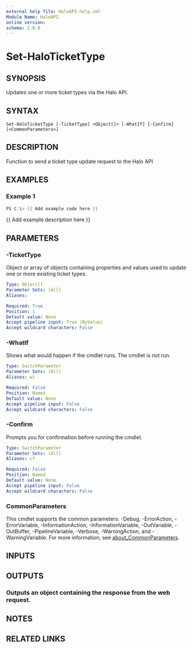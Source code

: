 ```yaml
---
external help file: HaloAPI-help.xml
Module Name: HaloAPI
online version:
schema: 2.0.0
---
```


# Set-HaloTicketType

## SYNOPSIS
Updates one or more ticket types via the Halo API.

## SYNTAX

```
Set-HaloTicketType [-TicketType] <Object[]> [-WhatIf] [-Confirm] [<CommonParameters>]
```

## DESCRIPTION
Function to send a ticket type update request to the Halo API

## EXAMPLES

### Example 1
```powershell
PS C:\> {{ Add example code here }}
```

{{ Add example description here }}

## PARAMETERS

### -TicketType
Object or array of objects containing properties and values used to update one or more existing ticket types.

```yaml
Type: Object[]
Parameter Sets: (All)
Aliases:

Required: True
Position: 1
Default value: None
Accept pipeline input: True (ByValue)
Accept wildcard characters: False
```

### -WhatIf
Shows what would happen if the cmdlet runs.
The cmdlet is not run.

```yaml
Type: SwitchParameter
Parameter Sets: (All)
Aliases: wi

Required: False
Position: Named
Default value: None
Accept pipeline input: False
Accept wildcard characters: False
```

### -Confirm
Prompts you for confirmation before running the cmdlet.

```yaml
Type: SwitchParameter
Parameter Sets: (All)
Aliases: cf

Required: False
Position: Named
Default value: None
Accept pipeline input: False
Accept wildcard characters: False
```

### CommonParameters
This cmdlet supports the common parameters: -Debug, -ErrorAction, -ErrorVariable, -InformationAction, -InformationVariable, -OutVariable, -OutBuffer, -PipelineVariable, -Verbose, -WarningAction, and -WarningVariable. For more information, see [about_CommonParameters](http://go.microsoft.com/fwlink/?LinkID=113216).

## INPUTS

## OUTPUTS

### Outputs an object containing the response from the web request.
## NOTES

## RELATED LINKS
